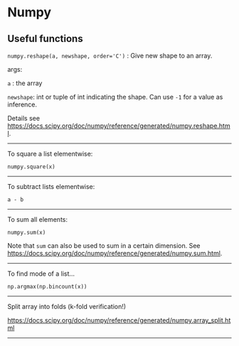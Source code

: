 # Numpy

## Useful functions

`numpy.reshape(a, newshape, order='C')` : Give new shape to an array.

args:

`a` : the array

`newshape`: int or tuple of int indicating the shape. Can use `-1` for a value as inference.

Details see https://docs.scipy.org/doc/numpy/reference/generated/numpy.reshape.html.

---

To square a list elementwise:

`numpy.square(x)`

---

To subtract lists elementwise:

`a - b`

---

To sum all elements:

`numpy.sum(x)`

Note that `sum` can also be used to sum in a certain dimension. See https://docs.scipy.org/doc/numpy/reference/generated/numpy.sum.html.

---

To find mode of a list...

`np.argmax(np.bincount(x))`

---

Split array into folds (k-fold verification!)

https://docs.scipy.org/doc/numpy/reference/generated/numpy.array_split.html

---

